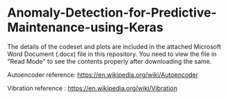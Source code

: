 # Anomaly-Detection-for-Predictive-Maintenance-using-Keras

The details of the codeset and plots are included in the attached Microsoft Word Document (.docx) file in this repository. 
You need to view the file in "Read Mode" to see the contents properly after downloading the same.

Autoencoder reference: https://en.wikipedia.org/wiki/Autoencoder

Vibration reference : https://en.wikipedia.org/wiki/Vibration
